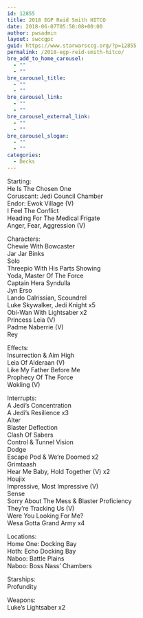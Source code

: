 ```yaml
---
id: 12855
title: 2018 EGP Reid Smith HITCO
date: 2018-06-07T05:50:08+00:00
author: pwsadmin
layout: swccgpc
guid: https://www.starwarsccg.org/?p=12855
permalink: /2018-egp-reid-smith-hitco/
bre_add_to_home_carousel:
  - ""
  - ""
bre_carousel_title:
  - ""
  - ""
bre_carousel_link:
  - ""
  - ""
bre_carousel_external_link:
  - ""
  - ""
bre_carousel_slogan:
  - ""
  - ""
categories:
  - Decks
---
```

Starting:  
He Is The Chosen One  
Coruscant: Jedi Council Chamber  
Endor: Ewok Village (V)  
I Feel The Conflict  
Heading For The Medical Frigate  
Anger, Fear, Aggression (V)

Characters:  
Chewie With Bowcaster  
Jar Jar Binks  
Solo  
Threepio With His Parts Showing  
Yoda, Master Of The Force  
Captain Hera Syndulla  
Jyn Erso  
Lando Calrissian, Scoundrel  
Luke Skywalker, Jedi Knight x5  
Obi-Wan With Lightsaber x2  
Princess Leia (V)  
Padme Naberrie (V)  
Rey

Effects:  
Insurrection & Aim High  
Leia Of Alderaan (V)  
Like My Father Before Me  
Prophecy Of The Force  
Wokling (V)

Interrupts:  
A Jedi&#8217;s Concentration  
A Jedi&#8217;s Resilience x3  
Alter  
Blaster Deflection  
Clash Of Sabers  
Control & Tunnel Vision  
Dodge  
Escape Pod & We&#8217;re Doomed x2  
Grimtaash  
Hear Me Baby, Hold Together (V) x2  
Houjix  
Impressive, Most Impressive (V)  
Sense  
Sorry About The Mess & Blaster Proficiency  
They&#8217;re Tracking Us (V)  
Were You Looking For Me?  
Wesa Gotta Grand Army x4

Locations:  
Home One: Docking Bay  
Hoth: Echo Docking Bay  
Naboo: Battle Plains  
Naboo: Boss Nass&#8217; Chambers

Starships:  
Profundity

Weapons:  
Luke&#8217;s Lightsaber x2